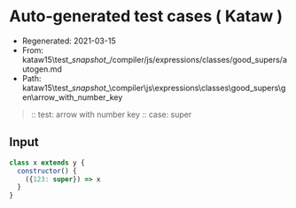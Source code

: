 # Auto-generated test cases ( Kataw )
- Regenerated: 2021-03-15
- From: kataw15\test\__snapshot__/compiler/js/expressions/classes/good_supers/autogen.md
- Path: kataw15\test\__snapshot__\compiler\js\expressions\classes\good_supers\gen\arrow_with_number_key
> :: test: arrow with number key
> :: case: super
## Input

`````js
class x extends y {
  constructor() {
    ({123: super}) => x
  }
}
`````
